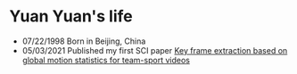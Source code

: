 Yuan Yuan's life
===============

- 07/22/1998 Born in Beijing, China
- 05/03/2021 Published my first SCI paper [Key frame extraction based on global motion statistics for team-sport videos](https://link.springer.com/article/10.1007/s00530-021-00777-7)
